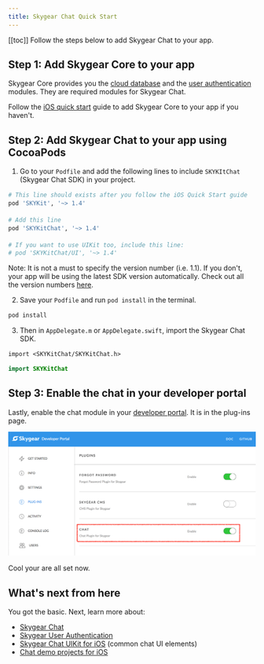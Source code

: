 ```yaml
---
title: Skygear Chat Quick Start
---
```


[[toc]]
Follow the steps below to add Skygear Chat to your app.

## Step 1: Add Skygear Core to your app

Skygear Core provides you the [cloud database](https://docs.skygear.io/guides/cloud-db/basics/js/) and the [user authentication](https://docs.skygear.io/guides/auth/basics/js/) modules. They are required modules for Skygear Chat.

Follow the [iOS quick start](/guides/intro/quickstart/ios/) guide to add Skygear Core to your app if you haven't.

## Step 2: Add Skygear Chat to your app using CocoaPods

1. Go to your `Podfile` and add the following lines to include `SKYKItChat` (Skygear Chat SDK) in your project.

```bash
# This line should exists after you follow the iOS Quick Start guide
pod 'SKYKit', '~> 1.4'

# Add this line
pod 'SKYKitChat', '~> 1.4'

# If you want to use UIKit too, include this line:
# pod 'SKYKitChat/UI', '~> 1.4'
```

Note: It is not a must to specify the version number (i.e. 1.1). If you don't, your app will be using the latest SDK version automatically. Check out all the version numbers [here](https://github.com/SkygearIO/skygear-SDK-iOS/releases).

2. Save your `Podfile` and run `pod install` in the terminal.

```bash
pod install
```
3. Then in `AppDelegate.m` or `AppDelegate.swift`, import the Skygear Chat SDK.

```obj-c
import <SKYKitChat/SKYKitChat.h>
```
```swift
import SKYKitChat
```

## Step 3: Enable the chat in your developer portal

Lastly, enable the chat module in your [developer portal](https://portal.skygear.io/apps). It is in the plug-ins page.

![Skygear plug-ins](/assets/common/enable-chat-plugin-on-portal.png)

Cool your are all set now.

## What's next from here

You got the basic. Next, learn more about:
* [Skygear Chat](https://docs.skygear.io/guides/chat/basics/ios/)
* [Skygear User Authentication](https://docs.skygear.io/guides/auth/basics/ios/)
* [Skygear Chat UIKit for iOS](https://github.com/SkygearIO/chat-SDK-iOS/blob/master/docs/UIKit/index.md) (common chat UI elements)
* [Chat demo projects for iOS](https://github.com/search?q=topic%3Askygear-chat+topic%3Askygear-ios+org%3Askygear-demo&type=Repositories)
